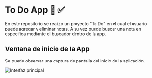# To Do App :dart: :white_check_mark:

En este repositorio se realizo un proyecto "To Do" en el cual el usuario puede agregar y eliminar notas. A su vez puede buscar una nota en especifica mediante el buscador dentro de la app. 

## Ventana de inicio de la App

Se puede observar una captura de pantalla del inicio de la aplicación.

![Interfaz principal](https://github.com/emmaprofemx/ToDoApp-Flutter/blob/main/capturas/vtn75menos.png)
